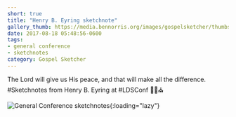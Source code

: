 ```yaml
---
short: true
title: "Henry B. Eyring sketchnote"
gallery_thumb: https://media.bennorris.org/images/gospelsketcher/thumbs/apr-17-0-eyring.jpg
date: 2017-08-18 05:48:56-0600
tags:
- general conference
- sketchnotes
category: Gospel Sketcher
---
```


The Lord will give us His peace, and that will make all the difference. #Sketchnotes from Henry B. Eyring at #LDSConf ✍🏼⛪️

![General Conference sketchnotes](https://media.bennorris.org/images/gospelsketcher/general-conference/apr-2017/apr-17-0-eyring.jpg){:loading="lazy"}
